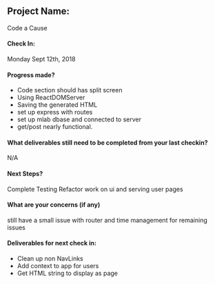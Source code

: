 ## Project Name:
Code a Cause
#### Check In:
Monday Sept 12th, 2018
#### Progress made?

- Code section should has split screen
- Using ReactDOMServer 
- Saving the generated HTML
- set up express with routes
- set up mlab dbase and connected to server
- get/post nearly functional.

#### What deliverables still need to be completed from your last checkin?

N/A

#### Next Steps?

Complete Testing
Refactor
work on ui and serving user pages

#### What are your concerns (if any)

still have a small issue with router and time management for remaining issues

#### Deliverables for next check in:

- Clean up non NavLinks
- Add context to app for users
- Get HTML string to display as page
